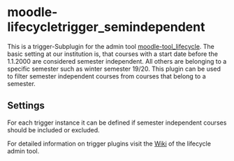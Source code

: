 # moodle-lifecycletrigger_semindependent
This is a trigger-Subplugin for the admin tool [moodle-tool_lifecycle](https://github.com/learnweb/moodle-tool_lifecycle). 
The basic setting at our institution is, that courses with a start date before the 1.1.2000 
are considered semester independent. All others are belonging to a specific semester such as winter semester 19/20.
This plugin can be used to filter semester independent courses from courses that belong to a semester.
## Settings
For each trigger instance it can be defined if semester independent courses should be included or excluded. 
 
 For detailed information on trigger plugins visit the 
[Wiki](https://github.com/learnweb/moodle-tool_lifecycle/wiki) of the lifecycle admin tool.